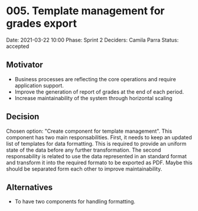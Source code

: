 # 005. Template management for grades export

Date: 2021-03-22 10:00
Phase: Sprint 2
Deciders: Camila Parra
Status: accepted

## Motivator

* Business processes are reflecting the core operations and require application support.
* Improve the generation of report of grades at the end of each period.
* Increase maintainability of the system through horizontal scaling

## Decision

Chosen option: "Create component for template management". This component has two main responsabilities. First, it needs to keep an updated list of templates for data formatting. This is required to provide an uniform state of the data before any further transformation. The second responsability is related to use the data represented in an standard format and transform it into the required formato to be exported as PDF. Maybe this should be separated form each other to improve maintainability.

## Alternatives

* To have two components for handling formatting.